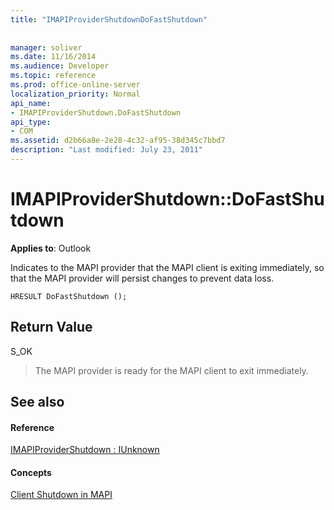 ```yaml
---
title: "IMAPIProviderShutdownDoFastShutdown"
 
 
manager: soliver
ms.date: 11/16/2014
ms.audience: Developer
ms.topic: reference
ms.prod: office-online-server
localization_priority: Normal
api_name:
- IMAPIProviderShutdown.DoFastShutdown
api_type:
- COM
ms.assetid: d2b66a8e-2e28-4c32-af95-38d345c7bbd7
description: "Last modified: July 23, 2011"
---
```


# IMAPIProviderShutdown::DoFastShutdown

  
  
**Applies to**: Outlook 
  
Indicates to the MAPI provider that the MAPI client is exiting immediately, so that the MAPI provider will persist changes to prevent data loss.
  
```
HRESULT DoFastShutdown ();
```

## Return Value

S_OK
  
> The MAPI provider is ready for the MAPI client to exit immediately. 
    
## See also

#### Reference

[IMAPIProviderShutdown : IUnknown](imapiprovidershutdowniunknown.md)
#### Concepts

[Client Shutdown in MAPI](client-shutdown-in-mapi.md)

